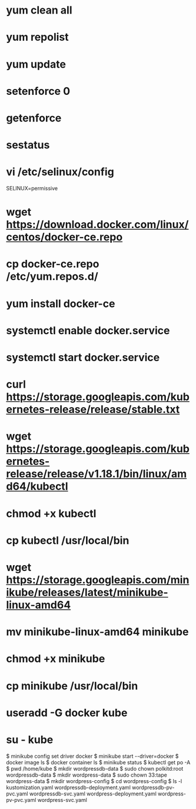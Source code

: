 # yum clean all
# yum repolist
# yum update
# setenforce 0
# getenforce
# sestatus
# vi /etc/selinux/config
  SELINUX=permissive
# wget https://download.docker.com/linux/centos/docker-ce.repo
# cp docker-ce.repo /etc/yum.repos.d/
# yum install docker-ce
# systemctl enable docker.service
# systemctl start docker.service
# curl https://storage.googleapis.com/kubernetes-release/release/stable.txt
# wget https://storage.googleapis.com/kubernetes-release/release/v1.18.1/bin/linux/amd64/kubectl
# chmod +x kubectl
# cp kubectl /usr/local/bin
# wget https://storage.googleapis.com/minikube/releases/latest/minikube-linux-amd64
# mv minikube-linux-amd64 minikube
# chmod +x minikube
# cp minikube /usr/local/bin
# useradd -G docker kube
# su - kube
$ minikube config set driver docker
$ minikube start --driver=docker
$ docker image ls
$ docker container ls
$ minikube status
$ kubectl get po -A
$ pwd
  /home/kube
$ mkdir wordpressdb-data
$ sudo chown polkitd:root wordpressdb-data
$ mkdir wordpress-data
$ sudo chown 33:tape wordpress-data
$ mkdir wordpress-config
$ cd wordpress-config
$ ls -l
kustomization.yaml
wordpressdb-deployment.yaml
wordpressdb-pv-pvc.yaml
wordpressdb-svc.yaml
wordpress-deployment.yaml
wordpress-pv-pvc.yaml
wordpress-svc.yaml
